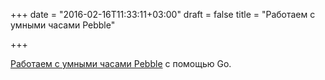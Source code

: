 +++
date = "2016-02-16T11:33:11+03:00"
draft = false
title = "Работаем с умными часами Pebble"

+++

<p><a href="http://gobot.io/documentation/platforms/pebble/">Работаем с умными часами&nbsp;Pebble</a> с помощью Go.</p>

